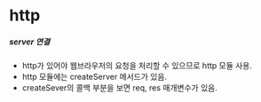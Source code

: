 # http

##### server 연결

- http가 있어야 웹브라우저의 요청을 처리할 수 있으므로 http 모듈 사용.
- http 모듈에는 createServer 메서드가 있음.
- createSever의 콜백 부분을 보면 req, res 매개변수가 있음.
